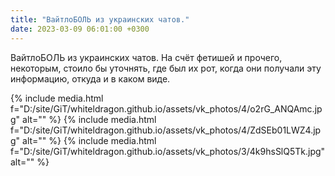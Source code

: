 ```yaml
---
title: "ВайтлоБОЛЬ из украинских чатов."
date: 2023-03-09 06:01:00 +0300
---
```


ВайтлоБОЛЬ из украинских чатов.
На счёт фетишей и прочего, некоторым, стоило бы уточнять, где был их рот, когда они получали эту информацию, откуда и в каком виде.


{% include media.html f="D:/site/GiT/whiteldragon.github.io/assets/vk_photos/4/o2rG_ANQAmc.jpg" alt="" %}
{% include media.html f="D:/site/GiT/whiteldragon.github.io/assets/vk_photos/4/ZdSEb01LWZ4.jpg" alt="" %}
{% include media.html f="D:/site/GiT/whiteldragon.github.io/assets/vk_photos/3/4k9hsSlQ5Tk.jpg" alt="" %}
